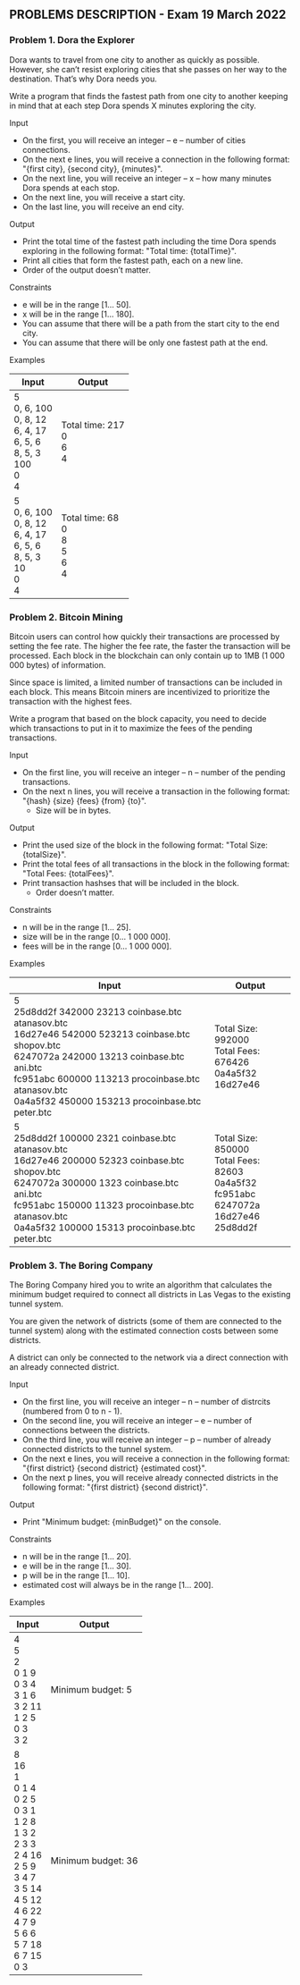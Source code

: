 ## PROBLEMS DESCRIPTION - Exam 19 March 2022


### Problem 1.	Dora the Explorer

Dora wants to travel from one city to another as quickly as possible. However, she can’t resist exploring cities that she passes on her way to the destination. That’s why Dora needs you. 

Write a program that finds the fastest path from one city to another keeping in mind that at each step Dora spends X minutes exploring the city.

Input

  +	On the first, you will receive an integer – e – number of cities connections.
  +	On the next e lines, you will receive a connection in the following format: "{first city}, {second city}, {minutes}".
  +	On the next line, you will receive an integer – x – how many minutes Dora spends at each stop.
  +	On the next line, you will receive a start city.
  +	On the last line, you will receive an end city.

Output

  +	Print the total time of the fastest path including the time Dora spends exploring in the following format: "Total time: {totalTime}".
  +	Print all cities that form the fastest path, each on a new line.
  +	Order of the output doesn’t matter.

Constraints

  +	e will be in the range [1… 50].
  +	x will be in the range [1… 180].
  +	You can assume that there will be a path from the start city to the end city.
  +	You can assume that there will be only one fastest path at the end.

Examples

| Input | Output |
| --- | --- |
| 5 <br> 0, 6, 100 <br> 0, 8, 12 <br> 6, 4, 17 <br> 6, 5, 6 <br> 8, 5, 3 <br> 100 <br> 0 <br> 4 | Total time: 217 <br> 0 <br> 6 <br> 4 |
| 5 <br> 0, 6, 100 <br> 0, 8, 12 <br> 6, 4, 17 <br> 6, 5, 6 <br> 8, 5, 3 <br> 10 <br> 0 <br> 4 | Total time: 68 <br> 0 <br> 8 <br> 5 <br> 6 <br> 4 |

### Problem 2. Bitcoin Mining

Bitcoin users can control how quickly their transactions are processed by setting the fee rate. The higher the fee rate, the faster the transaction will be processed. Each block in the blockchain can only contain up to 1MB (1 000 000 bytes) of information. 

Since space is limited, a limited number of transactions can be included in each block. This means Bitcoin miners are incentivized to prioritize the transaction with the highest fees.

Write a program that based on the block capacity, you need to decide which transactions to put in it to maximize the fees of the pending transactions.

Input

  +	On the first line, you will receive an integer – n – number of the pending transactions.
  +	On the next n lines, you will receive a transaction in the following format: "{hash} {size} {fees} {from} {to}".
    +	Size will be in bytes.

Output

  +	Print the used size of the block in the following format: "Total Size: {totalSize}".
  +	Print the total fees of all transactions in the block in the following format: "Total Fees: {totalFees}".
  +	Print transaction hashses that will be included in the block.
    +	Order doesn’t matter.

Constraints

  +	n will be in the range [1… 25].
  +	size will be in the range [0… 1 000 000].
  +	fees will be in the range  [0… 1 000 000].

Examples

| Input | Output |
| --- | --- |
| 5 <br> 25d8dd2f 342000 23213 coinbase.btc atanasov.btc <br> 16d27e46 542000 523213 coinbase.btc shopov.btc <br> 6247072a 242000 13213 coinbase.btc ani.btc <br> fc951abc 600000 113213 procoinbase.btc atanasov.btc <br> 0a4a5f32 450000 153213 procoinbase.btc peter.btc | Total Size: 992000 <br> Total Fees: 676426 <br> 0a4a5f32 <br> 16d27e46 |
| 5 <br> 25d8dd2f 100000 2321 coinbase.btc atanasov.btc <br> 16d27e46 200000 52323 coinbase.btc shopov.btc <br> 6247072a 300000 1323 coinbase.btc ani.btc <br> fc951abc 150000 11323 procoinbase.btc atanasov.btc <br> 0a4a5f32 100000 15313 procoinbase.btc peter.btc | Total Size: 850000 <br> Total Fees: 82603 <br> 0a4a5f32 <br> fc951abc <br> 6247072a <br> 16d27e46 <br> 25d8dd2f |

### Problem 3. The Boring Company

The Boring Company hired you to write an algorithm that calculates the minimum budget required to connect all districts in Las Vegas to the existing tunnel system.

You are given the network of districts (some of them are connected to the tunnel system) along with the estimated connection costs between some districts.

A district can only be connected to the network via a direct connection with an already connected district.

Input

  +	On the first line, you will receive an integer – n – number of distrcits (numbered from 0 to n - 1).
  +	On the second line, you will receive an integer – e – number of connections between the districts.
  +	On the third line, you will receive an integer – p – number of already connected districts to the tunnel system.
  +	On the next e lines, you will receive a connection in the following format: "{first district} {second district} {estimated cost}".
  +	On the next p lines, you will receive already connected districts in the following format: "{first district} {second district}".

Output

  +	Print "Minimum budget: {minBudget}" on the console.

Constraints

  +	n will be in the range [1… 20].
  +	e will be in the range [1… 30].
  +	p will be in the range  [1… 10].
  +	estimated cost will always be in the range [1… 200].

Examples

| Input | Output |
| --- | --- |
| 4 <br> 5 <br> 2 <br> 0 1 9 <br> 0 3 4 <br> 3 1 6 <br> 3 2 11 <br> 1 2 5 <br> 0 3 <br> 3 2 | Minimum budget: 5 |
| 8 <br> 16 <br> 1 <br> 0 1 4 <br> 0 2 5 <br> 0 3 1 <br> 1 2 8 <br> 1 3 2 <br> 2 3 3 <br> 2 4 16 <br> 2 5 9 <br> 3 4 7 <br> 3 5 14 <br> 4 5 12 <br> 4 6 22 <br> 4 7 9 <br> 5 6 6 <br> 5 7 18 <br> 6 7 15 <br> 0 3 | Minimum budget: 36 |